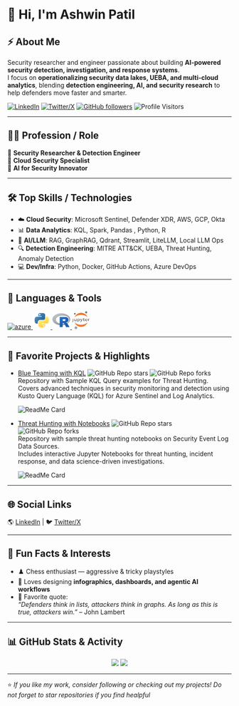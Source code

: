 # 👋 Hi, I'm Ashwin Patil  



## ⚡ About Me  
Security researcher and engineer passionate about building **AI-powered security detection, investigation, and response systems**.  
I focus on **operationalizing security data lakes, UEBA, and multi-cloud analytics**, blending **detection engineering, AI, and security research** to help defenders move faster and smarter.  

[![LinkedIn](https://img.shields.io/badge/LinkedIn-0A66C2?style=flat&logo=linkedin&logoColor=white)](https://www.linkedin.com/in/ashwinrp)   [![Twitter/X](https://img.shields.io/badge/Twitter-000000?style=flat&logo=x&logoColor=white)](https://x.com/ashwinpatil)    [![GitHub followers](https://img.shields.io/github/followers/ashwin-patil?label=Follow&style=social)](https://github.com/ashwinpatil)   ![Profile Visitors](https://visitor-badge.laobi.icu/badge?page_id=ashwin-patil)

---

## 👨‍💻 Profession / Role  
🔹 **Security Researcher & Detection Engineer**  
🔹 **Cloud Security Specialist**  
🔹 **AI for Security Innovator**

---

## 🛠️ Top Skills / Technologies  
- ☁️ **Cloud Security**: Microsoft Sentinel, Defender XDR, AWS, GCP, Okta  
- 📊 **Data Analytics**: KQL, Spark, Pandas , Python, R
- 🤖 **AI/LLM**: RAG, GraphRAG, Qdrant, Streamlit, LiteLLM, Local LLM Ops  
- 🔍 **Detection Engineering**: MITRE ATT&CK, UEBA, Threat Hunting, Anomaly Detection  
- 💻 **Dev/Infra**: Python, Docker, GitHub Actions, Azure DevOps  

---
## 🚀 Languages & Tools
<p align="left"> <a href="https://azure.microsoft.com/en-in/" target="_blank"> <img src="https://www.vectorlogo.zone/logos/microsoft_azure/microsoft_azure-icon.svg" alt="azure" width="40" height="40"/> </a> <a href="https://www.python.org" target="_blank"> <img src="https://raw.githubusercontent.com/devicons/devicon/master/icons/python/python-original.svg" alt="python" width="40" height="40"/> </a><a href="https://www.r-project.org/" target="_blank"> <img src="https://raw.githubusercontent.com/devicons/devicon/master/icons//r/r-original.svg" alt="r" width="40" height="40"/> </a>
<a href="https://www.jupyter.org" target="_blank"><img src="https://raw.githubusercontent.com/devicons/devicon/master/icons/jupyter/jupyter-original-wordmark.svg" alt="jupyter" width="40" height="40"/></a> </p>

---
## 📌 Favorite Projects & Highlights 
- [Blue Teaming with KQL](https://github.com/ashwin-patil/blue-teaming-with-kql) ![GitHub Repo stars](https://img.shields.io/github/stars/ashwin-patil/blue-teaming-with-kql?style=social)  ![GitHub Repo forks](https://img.shields.io/github/forks/ashwin-patil/blue-teaming-with-kql?style=social)  
  Repository with Sample KQL Query examples for Threat Hunting.  
  Covers advanced techniques in security monitoring and detection using Kusto Query Language (KQL) for Azure Sentinel and Log Analytics.

  ![ReadMe Card](https://github-readme-stats.vercel.app/api/pin/?username=ashwin-patil&repo=blue-teaming-with-kql&theme=merko)

- [Threat Hunting with Notebooks](https://github.com/ashwin-patil/threat-hunting-with-notebooks) ![GitHub Repo stars](https://img.shields.io/github/stars/ashwin-patil/threat-hunting-with-notebooks?style=social) ![GitHub Repo forks](https://img.shields.io/github/forks/ashwin-patil/threat-hunting-with-notebooks?style=social)  
  Repository with sample threat hunting notebooks on Security Event Log Data Sources.  
  Includes interactive Jupyter Notebooks for threat hunting, incident response, and data science-driven investigations.
  
  ![ReadMe Card](https://github-readme-stats.vercel.app/api/pin/?username=ashwin-patil&repo=threat-hunting-with-notebooks&theme=merko)


---

## 🌐 Social Links  
🌎 [LinkedIn](https://www.linkedin.com/in/ashwinrp) | 🐦 [Twitter/X](https://x.com/ashwinpatil)  

---

## 🎯 Fun Facts & Interests  
- ♟️ Chess enthusiast — aggressive & tricky playstyles   
- 🎨 Loves designing **infographics, dashboards, and agentic AI workflows**  
- 💬 Favorite quote:  
  *“Defenders think in lists, attackers think in graphs. As long as this is true, attackers win.”* – John Lambert  

---

## 📊 GitHub Stats & Activity  

<p align="center">
  <img src="https://github-readme-stats.vercel.app/api?username=ashwin-patil&show_icons=true&theme=tokyonight&hide_border=true" height="180em" />
  <img src="https://github-readme-stats.vercel.app/api/top-langs/?username=ashwin-patil&layout=compact&theme=tokyonight&hide_border=true" height="180em" />
</p>

---

⭐️ *If you like my work, consider following or checking out my projects! Do not forget to star repositories if you find healpful*  





